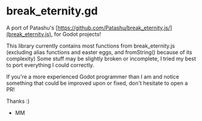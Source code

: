 # break_eternity.gd
A port of Patashu's [https://github.com/Patashu/break_eternity.js/](break_eternity.js), for Godot projects!

This library currently contains most functions from break_eternity.js (excluding alias functions and easter eggs, and fromString() because of its complexity) 
Some stuff may be slightly broken or incomplete, I tried my best to port everything I could correctly.

If you're a more experienced Godot programmer than I am and notice something that could be improved upon or fixed, don't hesitate to open a PR!

Thanks :)
- MM